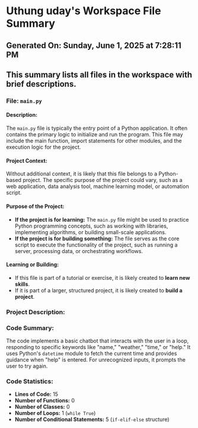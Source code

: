 # Uthung uday's Workspace File Summary
## Generated On: Sunday, June 1, 2025 at 7:28:11 PM
This summary lists all files in the workspace with brief descriptions.
---
### File: `main.py`

#### Description:
The `main.py` file is typically the entry point of a Python application. It often contains the primary logic to initialize and run the program. This file may include the main function, import statements for other modules, and the execution logic for the project.

#### Project Context:
Without additional context, it is likely that this file belongs to a Python-based project. The specific purpose of the project could vary, such as a web application, data analysis tool, machine learning model, or automation script.

#### Purpose of the Project:
- **If the project is for learning:** The `main.py` file might be used to practice Python programming concepts, such as working with libraries, implementing algorithms, or building small-scale applications.
- **If the project is for building something:** The file serves as the core script to execute the functionality of the project, such as running a server, processing data, or orchestrating workflows.

#### Learning or Building:
- If this file is part of a tutorial or exercise, it is likely created to **learn new skills**.
- If it is part of a larger, structured project, it is likely created to **build a project**. 
### Project Description:
 ### Code Summary:
The code implements a basic chatbot that interacts with the user in a loop, responding to specific keywords like "name," "weather," "time," or "help." It uses Python's `datetime` module to fetch the current time and provides guidance when "help" is entered. For unrecognized inputs, it prompts the user to try again.

### Code Statistics:
- **Lines of Code:** 15  
- **Number of Functions:** 0  
- **Number of Classes:** 0  
- **Number of Loops:** 1 (`while True`)  
- **Number of Conditional Statements:** 5 (`if-elif-else` structure)
